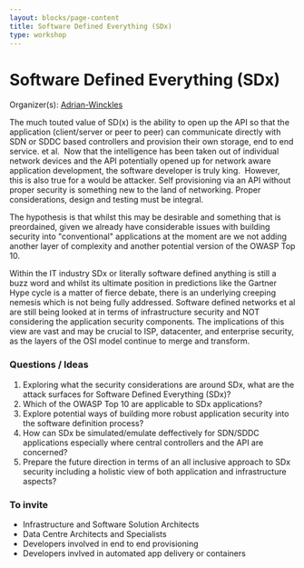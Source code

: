 ```yaml
---
layout: blocks/page-content
title: Software Defined Everything (SDx)
type: workshop
---
```


# Software Defined Everything (SDx)

Organizer(s): [Adrian-Winckles](../Participants/Adrian-Winckles.html)

The much touted value of SD(x) is the ability to open up the API so that the application (client/server or peer to peer) can communicate directly with SDN or SDDC based controllers and provision their own storage, end to end service. et al.  Now that the intelligence has been taken out of individual network devices and the API potentially opened up for network aware application development, the software developer is truly king.  However, this is also true for a would be attacker. Self provisioning via an API without proper security is something new to the land of networking. Proper considerations, design and testing must be integral.

The hypothesis is that whilst this may be desirable and something that is preordained, given we already have considerable issues with building security into "conventional" applications at the moment are we not adding another layer of complexity and another potential version of the OWASP Top 10.

Within the IT industry SDx or literally software defined anything is still a buzz word and whilst its ultimate position in predictions like the Gartner Hype cycle is a matter of fierce debate, there is an underlying creeping nemesis which is not being fully addressed. Software defined networks et al are still being looked at in terms of infrastructure security and NOT considering the application security components. The implications of this view are vast and may be crucial to ISP, datacenter, and enterprise security, as the layers of the OSI model continue to merge and transform.

### Questions / Ideas

1. Exploring what the security considerations are around SDx, what are the attack surfaces for Software Defined Everything (SDx)?
2. Which of the OWASP Top 10 are applicable to SDx applications?
3. Explore potential ways of building more robust application security into the software definition process?
4. How can SDx be simulated/emulate deffectively for SDN/SDDC applications especially where central controllers and the API are concerned? 
5. Prepare the future direction in terms of an all inclusive approach to SDx security including a holistic view of both application and infrastructure aspects? 

### To invite

- Infrastructure and Software Solution Architects
- Data Centre Architects and Specialists
- Developers involved in end to end provisioning
- Developers invlved in automated app delivery or containers

